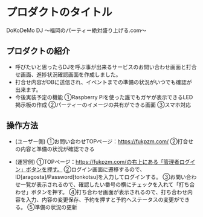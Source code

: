 # プロダクトのタイトル
DoKoDeMo DJ
〜福岡のパーティー絶対盛り上げる.com〜
## プロダクトの紹介

- 呼びたいと思ったらDJを呼ぶ事が出来るサービスのお問い合わせ画面と打合せ画面、進捗状況確認画面を作成しました。
- 打合せ内容がDBに送信され、イベントまでの準備の状況がいつでも確認が出来ます。
- 今後実装予定の機能
  ①Raspberry Piを使った誰でもガヤが表示できるLED掲示板の作成
  ②パーティーのイメージの共有ができる画面
  ③スマホ対応

## 操作方法
- (ユーザー側)
   ①お問い合わせTOPページ：https://fukpzm.com/
   ②打合せの内容と準備の状況が確認できる

- (運営側)
  ①TOPページ：https://fukpzm.com/の右上にある「管理者ログイン」ボタンを押す。
  ②ログイン画面に遷移するので、ID[aragosta]/Password[tonkotsu]を入力してログインする。
  ③お問い合わせ一覧が表示されるので、確認したい番号の横にチェックを入れて「打ち合わせ」ボタンを押す。
  ④打ち合わせ画面が表示されるので、打ち合わせ内容を入力、内容の変更保存、予約を押すと予約へステータスの変更ができる。
  ⑤準備の状況の更新
